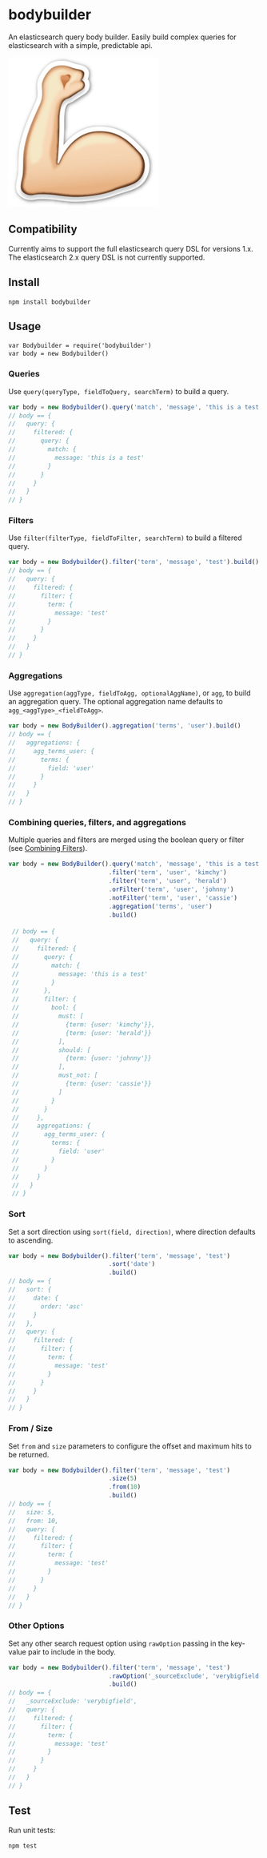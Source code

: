 # bodybuilder

An elasticsearch query body builder. Easily build complex queries for
elasticsearch with a simple, predictable api.

![bodybuilder](img/bodybuilder.jpeg)

## Compatibility

Currently aims to support the full elasticsearch query DSL for versions 1.x.
The elasticsearch 2.x query DSL is not currently supported.

## Install

    npm install bodybuilder

## Usage

    var Bodybuilder = require('bodybuilder')
    var body = new Bodybuilder()

### Queries

Use `query(queryType, fieldToQuery, searchTerm)` to build a query.

```js
var body = new Bodybuilder().query('match', 'message', 'this is a test').build()
// body == {
//   query: {
//     filtered: {
//       query: {
//         match: {
//           message: 'this is a test'
//         }
//       }
//     }
//   }
// }
```

### Filters

Use `filter(filterType, fieldToFilter, searchTerm)` to build a filtered query.

```js
var body = new Bodybuilder().filter('term', 'message', 'test').build()
// body == {
//   query: {
//     filtered: {
//       filter: {
//         term: {
//           message: 'test'
//         }
//       }
//     }
//   }
// }
```

### Aggregations

Use `aggregation(aggType, fieldToAgg, optionalAggName)`, or `agg`, to build an
aggregation query. The optional aggregation name defaults to
`agg_<aggType>_<fieldToAgg>`.

```js
var body = new BodyBuilder().aggregation('terms', 'user').build()
// body == {
//   aggregations: {
//     agg_terms_user: {
//       terms: {
//         field: 'user'
//       }
//     }
//   }
// }
```

### Combining queries, filters, and aggregations

Multiple queries and filters are merged using the boolean query or filter (see
[Combining Filters](https://www.elastic.co/guide/en/elasticsearch/guide/current/combining-filters.html)).

```js
var body = new BodyBuilder().query('match', 'message', 'this is a test')
                            .filter('term', 'user', 'kimchy')
                            .filter('term', 'user', 'herald')
                            .orFilter('term', 'user', 'johnny')
                            .notFilter('term', 'user', 'cassie')
                            .aggregation('terms', 'user')
                            .build()

 // body == {
 //   query: {
 //     filtered: {
 //       query: {
 //         match: {
 //           message: 'this is a test'
 //         }
 //       },
 //       filter: {
 //         bool: {
 //           must: [
 //             {term: {user: 'kimchy'}},
 //             {term: {user: 'herald'}}
 //           ],
 //           should: [
 //             {term: {user: 'johnny'}}
 //           ],
 //           must_not: [
 //             {term: {user: 'cassie'}}
 //           ]
 //         }
 //       }
 //     },
 //     aggregations: {
 //       agg_terms_user: {
 //         terms: {
 //           field: 'user'
 //         }
 //       }
 //     }
 //   }
 // }
 ```

### Sort

Set a sort direction using `sort(field, direction)`, where direction defaults to
ascending.

```js
var body = new Bodybuilder().filter('term', 'message', 'test')
                            .sort('date')
                            .build()
// body == {
//   sort: {
//     date: {
//       order: 'asc'
//     }
//   },
//   query: {
//     filtered: {
//       filter: {
//         term: {
//           message: 'test'
//         }
//       }
//     }
//   }
// }
```

### From / Size

Set `from` and `size` parameters to configure the offset and maximum hits to be
returned.

```js
var body = new Bodybuilder().filter('term', 'message', 'test')
                            .size(5)
                            .from(10)
                            .build()
// body == {
//   size: 5,
//   from: 10,
//   query: {
//     filtered: {
//       filter: {
//         term: {
//           message: 'test'
//         }
//       }
//     }
//   }
// }
```

### Other Options

Set any other search request option using `rawOption` passing in the key-value
pair to include in the body.

```js
var body = new Bodybuilder().filter('term', 'message', 'test')
                            .rawOption('_sourceExclude', 'verybigfield')
                            .build()
// body == {
//   _sourceExclude: 'verybigfield',
//   query: {
//     filtered: {
//       filter: {
//         term: {
//           message: 'test'
//         }
//       }
//     }
//   }
// }
```

## Test

Run unit tests:

    npm test
